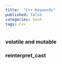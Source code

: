```yaml
---
title:  "C++ Keywords"
published: false
categories: tech
tags: C++
---
```


### volatile and mutable

### reinterpret_cast